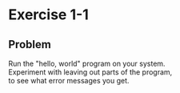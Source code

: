 # Exercise 1-1
## Problem
Run the "hello, world" program on your system.  
Experiment with leaving out parts of the program,   
to see what error messages you get.
